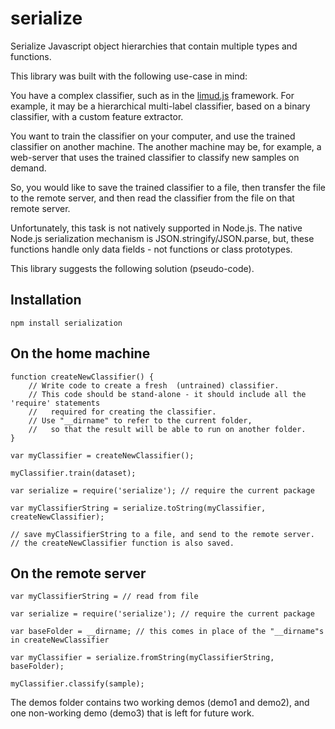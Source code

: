 serialize
=========

Serialize Javascript object hierarchies that contain multiple types and functions.

This library was built with the following use-case in mind:

You have a complex classifier, such as in the [limud.js](https://github.com/erelsgl/limdu) framework. 
For example, it may be a hierarchical multi-label classifier, based on a binary classifier, with a custom feature extractor.

You want to train the classifier on your computer, and use the trained classifier on another machine.
The another machine may be, for example, a web-server that uses the trained classifier to classify new
samples on demand. 

So, you would like to save the trained classifier to a file, then transfer the file to the remote server,
and then read the classifier from the file on that remote server.

Unfortunately, this task is not natively supported in Node.js. The native Node.js serialization
mechanism is JSON.stringify/JSON.parse, but, these functions handle only data fields - not functions 
or class prototypes.

This library suggests the following solution (pseudo-code).

## Installation 

	npm install serialization
	
## On the home machine

	function createNewClassifier() {
		// Write code to create a fresh  (untrained) classifier.
		// This code should be stand-alone - it should include all the 'require' statements
		//   required for creating the classifier.
		// Use "__dirname" to refer to the current folder, 
		//   so that the result will be able to run on another folder. 
	}
	
	var myClassifier = createNewClassifier();

	myClassifier.train(dataset);
	
	var serialize = require('serialize'); // require the current package
	
	var myClassifierString = serialize.toString(myClassifier, createNewClassifier);
	
	// save myClassifierString to a file, and send to the remote server.
	// the createNewClassifier function is also saved.

## On the remote server

	var myClassifierString = // read from file
	
	var serialize = require('serialize'); // require the current package

	var baseFolder = __dirname; // this comes in place of the "__dirname"s in createNewClassifier 

	var myClassifier = serialize.fromString(myClassifierString, baseFolder);
	
	myClassifier.classify(sample);

The demos folder contains two working demos (demo1 and demo2), and one non-working demo (demo3) that is left for future work.